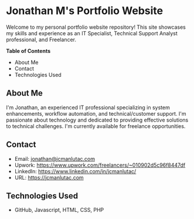 # Jonathan M's Portfolio Website
Welcome to my personal portfolio website repository! This site showcases my skills and experience as an IT Specialist, Technical Support Analyst professional, and Freelancer.

**Table of Contents**
- About Me
- Contact
- Technologies Used

## About Me
I'm Jonathan, an experienced IT professional specializing in system enhancements, workflow automation, and technical/customer support. I'm passionate about technology and dedicated to providing effective solutions to technical challenges.  I'm currently available for freelance opportunities.

## Contact
- Email: jonathan@jcmanlutac.com
- Upwork: https://www.upwork.com/freelancers/~010902d5c96f8447df
- LinkedIn: https://www.linkedin.com/in/jcmanlutac/
- URL: https://jcmanlutac.com

## Technologies Used
- GitHub, Javascript, HTML, CSS, PHP